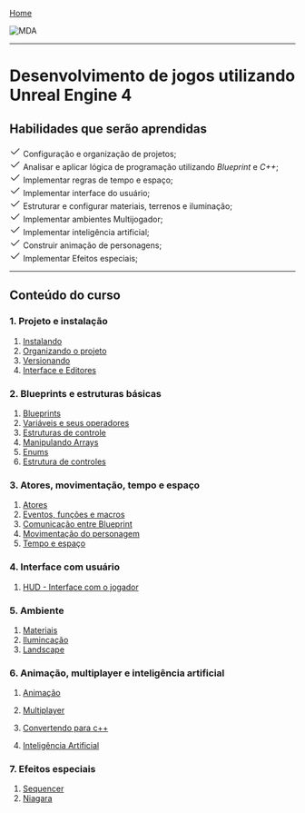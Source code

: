 [Home](https://myerco.github.io/unreal-engine)

![MDA](https://myerco.github.io/unreal-engine/imagens/cafegeek_small.png)

***
# Desenvolvimento de jogos utilizando Unreal Engine 4
## Habilidades que serão aprendidas  
![Classes de atores](imagens/icons/iconfinder_Check.png) Configuração e organização de projetos;   
![Classes de atores](imagens/icons/iconfinder_Check.png) Analisar e aplicar lógica de programação utilizando *Blueprint* e *C++*;     
![Classes de atores](imagens/icons/iconfinder_Check.png) Implementar regras de tempo e espaço;  
![Classes de atores](imagens/icons/iconfinder_Check.png) Implementar interface do usuário;  
![Classes de atores](imagens/icons/iconfinder_Check.png) Estruturar e configurar materiais, terrenos e iluminação;  
![Classes de atores](imagens/icons/iconfinder_Check.png) Implementar ambientes Multijogador;  
![Classes de atores](imagens/icons/iconfinder_Check.png) Implementar inteligência artificial;  
![Classes de atores](imagens/icons/iconfinder_Check.png) Construir animação de personagens;  
![Classes de atores](imagens/icons/iconfinder_Check.png) Implementar Efeitos especiais;  

***
## Conteúdo do curso
<a name="1"></a>
### 1. Projeto e instalação
1. [Instalando](https://myerco.github.io/unreal-engine/modulo1/instalando.html)
1. [Organizando o projeto](https://myerco.github.io/unreal-engine/modulo1/organizando.html)
1. [Versionando](https://myerco.github.io/unreal-engine/modulo1/github.html)
1. [Interface e Editores](modulo1/interface.html)  

<a name="2"></a>
### 2. Blueprints e estruturas básicas
1. [Blueprints](https://myerco.github.io/unreal-engine/modulo1/blueprint.html)
1. [Variáveis e seus operadores](https://myerco.github.io/unreal-engine/modulo1/variaveis.html)  
1. [Estruturas de controle](https://myerco.github.io/unreal-engine/modulo1/estruturascontrole.html)
1. [Manipulando Arrays](https://myerco.github.io/unreal-engine/modulo1/array.html)  
1. [Enums](https://myerco.github.io/unreal-engine/modulo1/enum.html)    
1. [Estrutura de controles](https://myerco.github.io/unreal-engine/modulo1/controles.html)

<a name="3"></a>
### 3. Atores, movimentação, tempo e espaço
1. [Atores](https://myerco.github.io/unreal-engine/modulo1/atores.html)
1. [Eventos, funções e macros](https://myerco.github.io/unreal-engine/modulo1/eventos_funcoes.html)  
1. [Comunicação entre Blueprint](https://myerco.github.io/unreal-engine/modulo1/comunicacao.html)    
1. [Movimentação do personagem](https://myerco.github.io/unreal-engine/modulo1/movimentacao.html)    
1. [Tempo e espaço](https://myerco.github.io/unreal-engine/modulo1.tempo_espaco.html)  

<a name="4"></a>
### 4. Interface com usuário
1. [HUD - Interface com o jogador](https://myerco.github.io/unreal-engine/hud.html)

<a name="5"></a>
### 5. Ambiente
1. [Materiais](https://myerco.github.io/unreal-engine/materiais.html)
1. [Ilumincação](https://myerco.github.io/unreal-engine/iluminacao.html)
1. [Landscape](https://myerco.github.io/unreal-engine/Landscape.html)  

<a name="6"></a>
### 6. Animação, multiplayer e inteligência artificial
1. [Animação](https://myerco.github.io/unreal-engine/modulo1/animacao.html)
1. [Multiplayer](https://myerco.github.io/unreal-engine/modulo1/multiplayer.html)
1. [Convertendo para c++](https://myerco.github.io/unreal-engine/modulo1/convertendo.html)

1. [Inteligência Artificial](https://myerco.github.io/unreal-engine/modulo1/inteligenciaArtificial.html)

<a name="7"></a>
### 7. Efeitos especiais
1. [Sequencer](https://myerco.github.io/unreal-engine/sequencer.html)
1. [Niagara](https://myerco.github.io/unreal-engine/modulo1/niagara.html)
